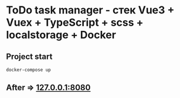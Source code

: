 # ToDo task manager - стек Vue3 + Vuex + TypeScript + scss + localstorage + Docker

## Project start
```
docker-compose up
```

## After => [127.0.0.1:8080](http://127.0.0.1:8080)

